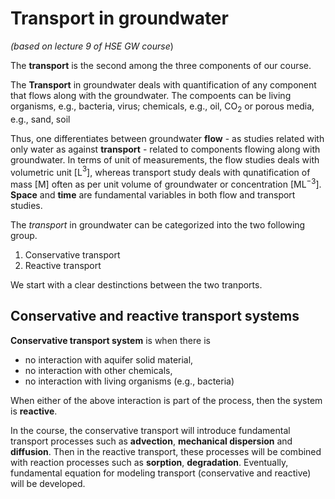 # Transport in groundwater #

_(based on lecture 9 of HSE GW course_)

The **transport** is the second among the three components of our course.  

The **Transport** in groundwater deals with quantification of any component that flows along with the groundwater. The compoents can be living organisms, e.g., bacteria, virus; chemicals, e.g., oil, CO$_2$ or porous media, e.g., sand, soil

Thus, one differentiates between groundwater **flow** - as studies related with only water as against **transport** - related to components flowing along with groundwater.  In terms of unit of measurements, the flow studies deals with volumetric unit [L$^3$], whereas transport study deals with qunatification of mass [M] often as per unit volume of groundwater or concentration [ML$^{-3}$]. **Space** and **time** are fundamental variables in both flow and transport studies.

The _transport_ in groundwater can be categorized into the two following group.

1. Conservative transport 
2. Reactive transport 

We start with a clear destinctions between the two tranports.

## Conservative and reactive transport systems ## 

**Conservative transport system** is when there is
- no interaction with aquifer solid material,
- no interaction with other chemicals,
- no interaction with living organisms (e.g., bacteria)

When either of the above interaction is part of the process, then the system is **reactive**.


In the course, the conservative transport will introduce fundamental transport processes such as **advection**, **mechanical dispersion** and **diffusion**. Then in the reactive transport, these processes will be combined with reaction processes such as **sorption**, **degradation**. Eventually, fundamental equation for modeling transport (conservative and reactive) will be developed. 